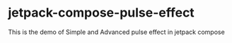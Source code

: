 # jetpack-compose-pulse-effect
This is the demo of Simple and Advanced pulse effect in jetpack compose
